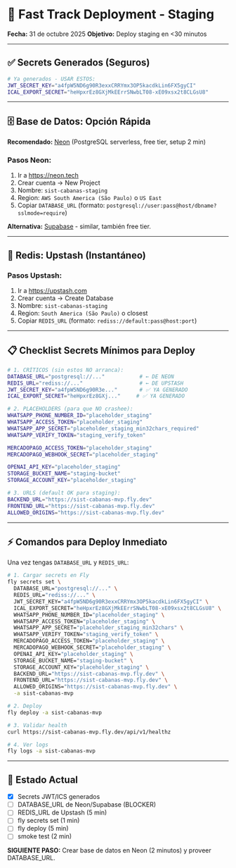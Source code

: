 # 🚀 Fast Track Deployment - Staging

**Fecha:** 31 de octubre 2025
**Objetivo:** Deploy staging en <30 minutos

---

## ✅ Secrets Generados (Seguros)

```bash
# Ya generados - USAR ESTOS:
JWT_SECRET_KEY="a4fpW5ND6g90R3exxCRRYmx3OP5kacdkLin6FX5gyCI"
ICAL_EXPORT_SECRET="heHpxrEz8GXjMkEErrSNwbLT08-xE09xsx2t8CLGsU8"
```

---

## 🗄️ Base de Datos: Opción Rápida

**Recomendado:** [Neon](https://neon.tech) (PostgreSQL serverless, free tier, setup 2 min)

### Pasos Neon:
1. Ir a https://neon.tech
2. Crear cuenta → New Project
3. Nombre: `sist-cabanas-staging`
4. Region: `AWS South America (São Paulo)` o `US East`
5. Copiar `DATABASE_URL` (formato: `postgresql://user:pass@host/dbname?sslmode=require`)

**Alternativa:** [Supabase](https://supabase.com) - similar, también free tier.

---

## 🔴 Redis: Upstash (Instantáneo)

### Pasos Upstash:
1. Ir a https://upstash.com
2. Crear cuenta → Create Database
3. Nombre: `sist-cabanas-staging`
4. Region: `South America (São Paulo)` o closest
5. Copiar `REDIS_URL` (formato: `rediss://default:pass@host:port`)

---

## 📋 Checklist Secrets Mínimos para Deploy

```bash
# 1. CRÍTICOS (sin estos NO arranca):
DATABASE_URL="postgresql://..."           # ← DE NEON
REDIS_URL="rediss://..."                  # ← DE UPSTASH
JWT_SECRET_KEY="a4fpW5ND6g90R3e..."       # ✅ YA GENERADO
ICAL_EXPORT_SECRET="heHpxrEz8GXj..."     # ✅ YA GENERADO

# 2. PLACEHOLDERS (para que NO crashee):
WHATSAPP_PHONE_NUMBER_ID="placeholder_staging"
WHATSAPP_ACCESS_TOKEN="placeholder_staging"
WHATSAPP_APP_SECRET="placeholder_staging_min32chars_required"
WHATSAPP_VERIFY_TOKEN="staging_verify_token"

MERCADOPAGO_ACCESS_TOKEN="placeholder_staging"
MERCADOPAGO_WEBHOOK_SECRET="placeholder_staging"

OPENAI_API_KEY="placeholder_staging"
STORAGE_BUCKET_NAME="staging-bucket"
STORAGE_ACCOUNT_KEY="placeholder_staging"

# 3. URLS (default OK para staging):
BACKEND_URL="https://sist-cabanas-mvp.fly.dev"
FRONTEND_URL="https://sist-cabanas-mvp.fly.dev"
ALLOWED_ORIGINS="https://sist-cabanas-mvp.fly.dev"
```

---

## ⚡ Comandos para Deploy Inmediato

Una vez tengas `DATABASE_URL` y `REDIS_URL`:

```bash
# 1. Cargar secrets en Fly
fly secrets set \
  DATABASE_URL="postgresql://..." \
  REDIS_URL="rediss://..." \
  JWT_SECRET_KEY="a4fpW5ND6g90R3exxCRRYmx3OP5kacdkLin6FX5gyCI" \
  ICAL_EXPORT_SECRET="heHpxrEz8GXjMkEErrSNwbLT08-xE09xsx2t8CLGsU8" \
  WHATSAPP_PHONE_NUMBER_ID="placeholder_staging" \
  WHATSAPP_ACCESS_TOKEN="placeholder_staging" \
  WHATSAPP_APP_SECRET="placeholder_staging_min32chars" \
  WHATSAPP_VERIFY_TOKEN="staging_verify_token" \
  MERCADOPAGO_ACCESS_TOKEN="placeholder_staging" \
  MERCADOPAGO_WEBHOOK_SECRET="placeholder_staging" \
  OPENAI_API_KEY="placeholder_staging" \
  STORAGE_BUCKET_NAME="staging-bucket" \
  STORAGE_ACCOUNT_KEY="placeholder_staging" \
  BACKEND_URL="https://sist-cabanas-mvp.fly.dev" \
  FRONTEND_URL="https://sist-cabanas-mvp.fly.dev" \
  ALLOWED_ORIGINS="https://sist-cabanas-mvp.fly.dev" \
  -a sist-cabanas-mvp

# 2. Deploy
fly deploy -a sist-cabanas-mvp

# 3. Validar health
curl https://sist-cabanas-mvp.fly.dev/api/v1/healthz

# 4. Ver logs
fly logs -a sist-cabanas-mvp
```

---

## 🎯 Estado Actual

- [x] Secrets JWT/ICS generados
- [ ] DATABASE_URL de Neon/Supabase (BLOCKER)
- [ ] REDIS_URL de Upstash (5 min)
- [ ] fly secrets set (1 min)
- [ ] fly deploy (5 min)
- [ ] smoke test (2 min)

**SIGUIENTE PASO:** Crear base de datos en Neon (2 minutos) y proveer DATABASE_URL.
